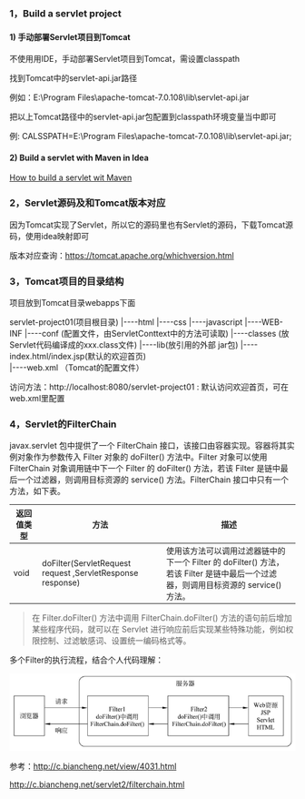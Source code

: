 ### 1，Build a servlet project

#### 1) 手动部署Servlet项目到Tomcat

不使用用IDE，手动部署Servlet项目到Tomcat，需设置classpath

找到Tomcat中的servlet-api.jar路径

例如：E:\Program Files\apache-tomcat-7.0.108\lib\servlet-api.jar

把以上Tomcat路径中的servlet-api.jar包配置到classpath环境变量当中即可

例: CALSSPATH=E:\Program Files\apache-tomcat-7.0.108\lib\servlet-api.jar;

#### 2) Build a servlet with Maven in Idea

[How to build a servlet wit Maven](https://medium.com/@backslash112/create-maven-project-with-servlet-in-intellij-idea-2018-be0d673bd9af)

### 2，Servlet源码及和Tomcat版本对应

因为Tomcat实现了Servlet，所以它的源码里也有Servlet的源码，下载Tomcat源码，使用idea映射即可

版本对应查询：https://tomcat.apache.org/whichversion.html

### 3，Tomcat项目的目录结构

项目放到Tomcat目录webapps下面

servlet-project01(项目根目录)
		|----html
		|----css
		|----javascript
		|----WEB-INF
				|----conf (配置文件，由ServletConttext中的方法可读取)
				|----classes (放Servlet代码编译成的xxx.class文件)
		        |----lib(放引用的外部 jar包)
				|----index.html/index.jsp(默认的欢迎首页)	
				|----web.xml （Tomcat的配置文件）	

访问方法：http://localhost:8080/servlet-project01 : 默认访问欢迎首页，可在web.xml里配置

### 4，Servlet的FilterChain

javax.servlet 包中提供了一个 FilterChain 接口，该接口由容器实现。容器将其实例对象作为参数传入 Filter 对象的  doFilter() 方法中。Filter 对象可以使用 FilterChain 对象调用链中下一个 Filter 的 doFilter()  方法，若该 Filter 是链中最后一个过滤器，则调用目标资源的 service() 方法。FilterChain 接口中只有一个方法，如下表。

| 返回值类型 | 方法                                                       | 描述                                                         |
| ---------- | ---------------------------------------------------------- | ------------------------------------------------------------ |
| void       | doFilter(ServletRequest request ,ServletResponse response) | 使用该方法可以调用过滤器链中的下一个 Filter 的 doFilter() 方法，若该 Filter 是链中最后一个过滤器，则调用目标资源的 service() 方法。 |

>  在 Filter.doFilter() 方法中调用 FilterChain.doFilter() 方法的语句前后增加某些程序代码，就可以在 Servlet 进行响应前后实现某些特殊功能，例如权限控制、过滤敏感词、设置统一编码格式等。

多个Filter的执行流程，结合个人代码理解：

![1657636072100](note-images/1657636072100.png)

参考：http://c.biancheng.net/view/4031.html

http://c.biancheng.net/servlet2/filterchain.html

